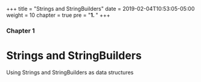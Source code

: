 +++
title = "Strings and StringBuilders"
date = 2019-02-04T10:53:05-05:00
weight = 10
chapter = true
pre = "<b>1. </b>"
+++

### Chapter 1

# Strings and StringBuilders

Using Strings and StringBuilders as data structures